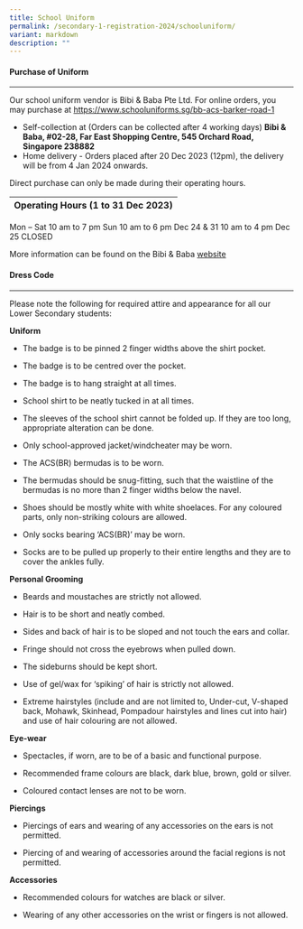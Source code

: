 ```yaml
---
title: School Uniform
permalink: /secondary-1-registration-2024/schooluniform/
variant: markdown
description: ""
---
```

#### **Purchase of Uniform** ####
----------------------------------------------------------------------------------------------------------
Our school uniform vendor is Bibi & Baba Pte Ltd. 
For online orders, you may purchase at https://www.schooluniforms.sg/bb-acs-barker-road-1

*  Self-collection at (Orders can be collected after 4 working days) 
**Bibi & Baba, #02-28, Far East Shopping Centre, 545 Orchard Road, Singapore 238882**
*  Home delivery - Orders placed after 20 Dec 2023 (12pm), the delivery will be from 4 Jan 2024 onwards.

Direct purchase can only be made during their operating hours.

| Operating Hours (1 to 31 Dec 2023) |
| ----- |
Mon – Sat	10 am to 7 pm
Sun	10 am to 6 pm
Dec 24 & 31	10 am to 4 pm
Dec 25	CLOSED

More information can be found on the Bibi & Baba [website](https://www.schooluniforms.sg/)

#### **Dress Code** ####


----------------

Please note the following for required attire and appearance for all our Lower Secondary students:

**Uniform**

*   The badge is to be pinned 2 finger widths above the shirt pocket.
    
*   The badge is to be centred over the pocket.
    
*   The badge is to hang straight at all times.
    
*   School shirt to be neatly tucked in at all times.
    
*   The sleeves of the school shirt cannot be folded up. If they are too long, appropriate alteration can be done.
    
*   Only school-approved jacket/windcheater may be worn.
    
*   The ACS(BR) bermudas is to be worn.
    
*   The bermudas should be snug-fitting, such that the waistline of the bermudas is no more than 2 finger widths below the navel.
    
*   Shoes should be mostly white with white shoelaces. For any coloured parts, only non-striking colours are allowed.
    
*   Only socks bearing ‘ACS(BR)’ may be worn.
    
*   Socks are to be pulled up properly to their entire lengths and they are to cover the ankles fully.
    

  

**Personal Grooming**

*   Beards and moustaches are strictly not allowed.
    
*   Hair is to be short and neatly combed.
    
*   Sides and back of hair is to be sloped and not touch the ears and collar.
    
*   Fringe should not cross the eyebrows when pulled down.
    
*   The sideburns should be kept short.
    
*   Use of gel/wax for ‘spiking’ of hair is strictly not allowed.
    
*   Extreme hairstyles (include and are not limited to, Under-cut, V-shaped back, Mohawk, Skinhead, Pompadour hairstyles and lines cut into hair) and use of hair colouring are not allowed.
    

  

**Eye-wear**

*   Spectacles, if worn, are to be of a basic and functional purpose.
    
*   Recommended frame colours are black, dark blue, brown, gold or silver.
    
*   Coloured contact lenses are not to be worn.
    

  

**Piercings**

*   Piercings of ears and wearing of any accessories on the ears is not permitted.
    
*   Piercing of and wearing of accessories around the facial regions is not permitted.
    

  

**Accessories**

*   Recommended colours for watches are black or silver.
    
*   Wearing of any other accessories on the wrist or fingers is not allowed.